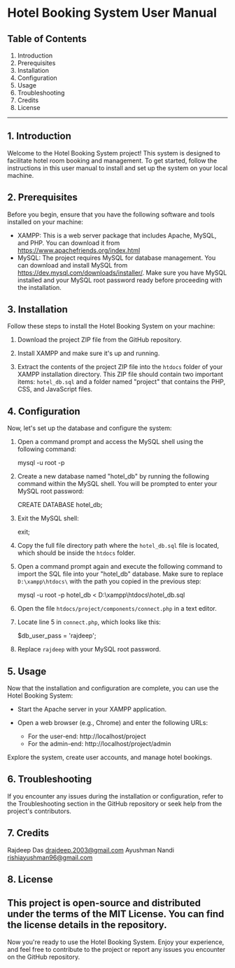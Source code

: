 # Hotel Booking System User Manual

## Table of Contents
1. Introduction
2. Prerequisites
3. Installation
4. Configuration
5. Usage
6. Troubleshooting
7. Credits
8. License

---

## 1. Introduction

Welcome to the Hotel Booking System project! This system is designed to facilitate hotel room booking and management. To get started, follow the instructions in this user manual to install and set up the system on your local machine.

## 2. Prerequisites

Before you begin, ensure that you have the following software and tools installed on your machine:

- XAMPP: This is a web server package that includes Apache, MySQL, and PHP. You can download it from https://www.apachefriends.org/index.html
- MySQL: The project requires MySQL for database management. You can download and install MySQL from https://dev.mysql.com/downloads/installer/. Make sure you have MySQL installed and your MySQL root password ready before proceeding with the installation.

## 3. Installation

Follow these steps to install the Hotel Booking System on your machine:

1. Download the project ZIP file from the GitHub repository.

2. Install XAMPP and make sure it's up and running.

3. Extract the contents of the project ZIP file into the `htdocs` folder of your XAMPP installation directory. This ZIP file should contain two important items: `hotel_db.sql` and a folder named "project" that contains the PHP, CSS, and JavaScript files.

## 4. Configuration

Now, let's set up the database and configure the system:

1. Open a command prompt and access the MySQL shell using the following command:
   
   mysql -u root -p
   

2. Create a new database named "hotel_db" by running the following command within the MySQL shell. You will be prompted to enter your MySQL root password:
   
   CREATE DATABASE hotel_db;
   

3. Exit the MySQL shell:
   
   exit;
   

4. Copy the full file directory path where the `hotel_db.sql` file is located, which should be inside the `htdocs` folder.

5. Open a command prompt again and execute the following command to import the SQL file into your "hotel_db" database. Make sure to replace `D:\xampp\htdocs\` with the path you copied in the previous step:
   
   mysql -u root -p hotel_db < D:\xampp\htdocs\hotel_db.sql
   

6. Open the file `htdocs/project/components/connect.php` in a text editor.

7. Locate line 5 in `connect.php`, which looks like this:
   
   $db_user_pass = 'rajdeep';
   

8. Replace `rajdeep` with your MySQL root password.

## 5. Usage

Now that the installation and configuration are complete, you can use the Hotel Booking System:

- Start the Apache server in your XAMPP application.

- Open a web browser (e.g., Chrome) and enter the following URLs:
   - For the user-end: http://localhost/project
   - For the admin-end: http://localhost/project/admin

Explore the system, create user accounts, and manage hotel bookings.

## 6. Troubleshooting

If you encounter any issues during the installation or configuration, refer to the Troubleshooting section in the GitHub repository or seek help from the project's contributors.

## 7. Credits

Rajdeep Das drajdeep.2003@gmail.com
Ayushman Nandi rishiayushman96@gmail.com

## 8. License

This project is open-source and distributed under the terms of the MIT License. You can find the license details in the repository.
---

Now you're ready to use the Hotel Booking System. Enjoy your experience, and feel free to contribute to the project or report any issues you encounter on the GitHub repository.










